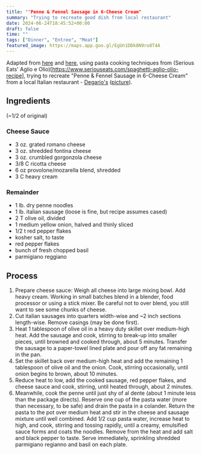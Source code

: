 ```yaml
---
title: ""Penne & Fennel Sausage in 6-Cheese Cream"
summary: "Trying to recreate good dish from local restaurant"
date: 2024-06-24T18:45:52+00:00
draft: false
time: ""
tags: ["Dinner", "Entree", "Meat"]
featured_image: https://maps.app.goo.gl/EgUn1DDk8N9ro8T4A
---
```


Adapted from [here](https://www.wfmynews2.com/article/life/food/recipes/from-the-news-2-kitchen/recipes-with-harpers-restaurant-six-cheese-penne-pasta-with-italian-sausage/83-297930751) and [here](http://www.ouichefnetwork.com/2013/12/penne-with-sausage-fennel-and-pecorino.html), using pasta cooking techniques from (Serious Eats' Aglio e Olio)[https://www.seriouseats.com/spaghetti-aglio-olio-recipe], trying to recreate "Penne & Fennel Sausage in 6-Cheese Cream" from a local Italian restaurant - [Degario's](https://www.degariosristorante.com/) ([picture](https://maps.app.goo.gl/EgUn1DDk8N9ro8T4A)).

## Ingredients
(~1/2 of original)

### Cheese Sauce
- 3 oz. grated romano cheese
- 3 oz. shredded fontina cheese
- 3 oz. crumbled gorgonzola cheese
- 3/8 C ricotta cheese
- 6 oz provolone/mozarella blend, shredded
- 3 C heavy cream

### Remainder
- 1 lb. dry penne noodles
- 1 lb. italian sausage (loose is fine, but recipe assumes cased)
- 2 T olive oil, divided
- 1 medium yellow onion, halved and thinly sliced
- 1/2 t red pepper flakes
- kosher salt, to taste
- red pepper flakes
- bunch of fresh chopped basil
- parmigiano reggiano

## Process

1. Prepare cheese sauce: Weigh all cheese into large mixing bowl. Add heavy cream. Working in small batches blend in a blender, food processor or using a stick mixer. Be careful not to over blend, you still want to see some chunks of cheese.
1. Cut italian sausages into quarters width-wise and ~2 inch sections length-wise. Remove casings (may be done first).
1. Heat 1 tablespoon of olive oil in a heavy duty skillet over medium-high heat. Add the sausage and cook, stirring to break-up into smaller pieces, until browned and cooked through, about 5 minutes. Transfer the sausage to a paper-towel lined plate and pour off any fat remaining in the pan.
1. Set the skillet back over medium-high heat and add the remaining 1 tablespoon of olive oil and the onion. Cook, stirring occasionally, until onion begins to brown, about 10 minutes.
1. Reduce heat to low, add the cooked sausage, red pepper flakes, and cheese sauce and cook, stirring, until heated through, about 2 minutes.
1. Meanwhile, cook the penne until just shy of al dente (about 1 minute less than the package directs). Reserve one cup of the pasta water (more than necessary, to be safe) and drain the pasta in a colander. Return the pasta to the pot over medium heat and stir in the cheese and sausage mixture until well combined. Add 1/2 cup pasta water, increase heat to high, and cook, stirring and tossing rapidly, until a creamy, emulsified sauce forms and coats the noodles. Remove from the heat and add salt and black pepper to taste. Serve immediately, sprinkling shredded parmigiano regianno and basil on each plate.
